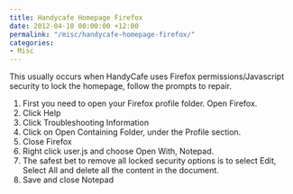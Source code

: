 ```yaml
---
title: Handycafe Homepage Firefox
date: 2012-04-10 00:00:00 +12:00
permalink: "/misc/handycafe-homepage-firefox/"
categories:
- Misc
---
```


This usually occurs when HandyCafe uses Firefox permissions/Javascript security to lock the homepage, follow the prompts to repair.

  1. First you need to open your Firefox profile folder. Open Firefox.
  2. Click Help
  3. Click Troubleshooting Information
  4. Click on Open Containing Folder, under the Profile section.
  5. Close Firefox
  6. Right click user.js and choose Open With, Notepad.
  7. The safest bet to remove all locked security options is to select Edit, Select All and delete all the content in the document.
  8. Save and close Notepad
